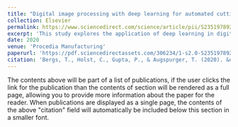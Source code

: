 ```yaml
---
title: "Digital image processing with deep learning for automated cutting tool wear detection"
collection: Elsevier
permalink: https://www.sciencedirect.com/science/article/pii/S2351978920315869
excerpt: 'This study explores the application of deep learning in digital image processing for the detection of wear on cutting tools, with a focus on detection. Measurement is considered in the next paper.'
date: 2020
venue: 'Procedia Manufacturing'
paperurl: 'https://pdf.sciencedirectassets.com/306234/1-s2.0-S2351978920X00126/1-s2.0-S2351978920315869/main.pdf?X-Amz-Security-Token=IQoJb3JpZ2luX2VjEPf%2F%2F%2F%2F%2F%2F%2F%2F%2F%2FwEaCXVzLWVhc3QtMSJIMEYCIQCETHNB%2B6%2BpBveGTEDGxbxFYu9%2F0inNBxjDKe2pRwAWxwIhALzXGqbTtPhQzWemAo%2B3nWisZHkfnmM%2BwAfmeh0WHL8IKrsFCPD%2F%2F%2F%2F%2F%2F%2F%2F%2F%2FwEQBRoMMDU5MDAzNTQ2ODY1IgySEUceFf2go6mSQmsqjwV9wSy13HX31Hct2bLktCBaB7rSLzVUCUXKgqOUokBO8k1Bv7%2FV6fJyo3vZ0E5CRP1rsN6JCdpwuvQfrufVn9oTbtMJbFdDHYiXGq0Tx2y7sOhQBE5Q1RVsI7PGp%2FI2txGjzwnwN8LRdzRk%2BMeiGB0NJZKZhGGn1ePpCFkG%2Fdb0J96UWb8sNwZOuDx0GdNvpewJRJPKIueFjb49Uu8Mq%2B8Qq%2BC1MLBrNqCsNnbtJVrf32YRsx%2BfB6h3PKS9PCaz1OAFt4McEKn5bbz4WGvQ0N97ljT4Q62EuQRjfvosQSJrSsi2mCpC7dgCVpHEGbcuoLv5dWi9Fz8XOTV6rNbrdGQWnbTcyUiHhXMfFYoIb99EeS9V%2FyNs1Co3wLYsyIOCmTU0gDAQg%2FpWdIRfl15yOdIZJn%2FjCLuiNE80Hy%2BaNrLUynZmVoEADJjdyrUSeJmLkM5oBy0tu2xN4mERU3QKMhnfbqNU5pWnA84ivW4AMY3v96whx0LrLYrCu97T4wr4ZLgt2bDzfKvEtRwqV0q4A7%2B3EF9T5wWXlSC8E%2FPeuquRPPXPXhIkrV%2BwBhVqmUAdlOjhZil5XcnEdGvwZCNk%2FpC26jDTiqEb4V31yt%2FaOeUJNtZ6eu0HTBKBYWvL6QNwX03i1zg21EngQWOBspPEFS8C%2BEnsqpNTKXXdaM90LtkZbsawu4gJ2ZOIMBVc5iTTAs6G13fxPcjpn3gHCL%2BxxO9yquL0V0uKL1f06rgaGRjQI5vNnFdfte88iq3a2%2B3BN9%2FrECufqLGaH6jB65V3FWeW6x0Ly9%2Bw963TdL%2B0vmnPadWP%2BZotW%2FwyDjSRzOhCpaCVfCM08Zuwt%2FvL8vsQaLGrN3m9PQgUCyvDjXET2LS4MIPvsa8GOrABBMSRwR0J3V8nDZDBd9fzLX8VuXc59GdRpnoXlR9c2h3G3FsiObINH%2FxL8cm9rwPItxXVP%2BmIlfiTVoVBIhXeIA1GiPqLwvoznpsS4lZ0YBEIvbUm7zJWDwbXXC8RFyJdYAA%2BXU7QtKOUFwsClM4pCnQaMtS%2FXG%2FsRJYA8ucliQi%2BtPdu%2F28ctdci%2FoX6XhU4RWUfR5IrDzr9tru%2Bnf6s3lduZG9qJxgf5VreikbZ92w%3D&X-Amz-Algorithm=AWS4-HMAC-SHA256&X-Amz-Date=20240309T160016Z&X-Amz-SignedHeaders=host&X-Amz-Expires=300&X-Amz-Credential=ASIAQ3PHCVTY7N2QXXD2%2F20240309%2Fus-east-1%2Fs3%2Faws4_request&X-Amz-Signature=cc33830f8741c356b722dd48480cf90adcc0b06689e2d33abcc70ab6f359b13f&hash=4a93f10e086ea3e39f55f8abae42015dd12421441c81e8d98243ebc3280d8d25&host=68042c943591013ac2b2430a89b270f6af2c76d8dfd086a07176afe7c76c2c61&pii=S2351978920315869&tid=spdf-b127f9ee-2a69-4c57-aee1-d850502db64e&sid=3ee4c3af1caa8744b07b7e7790af4324eac9gxrqb&type=client&tsoh=d3d3LnNjaWVuY2VkaXJlY3QuY29t&ua=1e015c53520452590752&rr=861c46e5583e4d8b&cc=de'
citation: 'Bergs, T., Holst, C., Gupta, P., & Augspurger, T. (2020). &quot;igital image processing with deep learning for automated cutting tool wear detection.&quot; <i>JProcedia Manufacturing, 48, 947–958</i>.'
---
```


The contents above will be part of a list of publications, if the user clicks the link for the publication than the contents of section will be rendered as a full page, allowing you to provide more information about the paper for the reader. When publications are displayed as a single page, the contents of the above "citation" field will automatically be included below this section in a smaller font.
